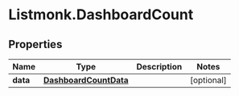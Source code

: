 # Listmonk.DashboardCount

## Properties

Name | Type | Description | Notes
------------ | ------------- | ------------- | -------------
**data** | [**DashboardCountData**](DashboardCountData.md) |  | [optional] 


